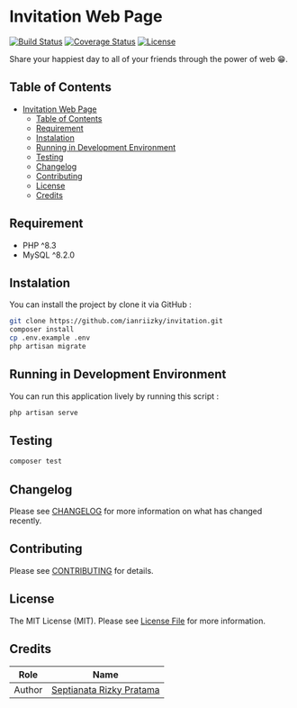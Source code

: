 # Invitation Web Page

[![Build Status][build-status-image]][build-status-url]
[![Coverage Status][coverage-status-image]][coverage-status-url]
[![License][license-image]][license-url]

Share your happiest day to all of your friends through the power of web 😁.

## Table of Contents

-   [Invitation Web Page](#invitation-web-page)
    -   [Table of Contents](#table-of-contents)
    -   [Requirement](#requirement)
    -   [Instalation](#instalation)
    -   [Running in Development Environment](#running-in-development-environment)
    -   [Testing](#testing)
    -   [Changelog](#changelog)
    -   [Contributing](#contributing)
    -   [License](#license)
    -   [Credits](#credits)

## Requirement

-   PHP ^8.3
-   MySQL ^8.2.0

## Instalation

You can install the project by clone it via GitHub :

```bash
git clone https://github.com/ianriizky/invitation.git
composer install
cp .env.example .env
php artisan migrate
```

## Running in Development Environment

You can run this application lively by running this script :

```bash
php artisan serve
```

## Testing

```bash
composer test
```

## Changelog

Please see [CHANGELOG](CHANGELOG.md) for more information on what has changed recently.

## Contributing

Please see [CONTRIBUTING](CONTRIBUTING.md) for details.

## License

The MIT License (MIT). Please see [License File][license-url] for more information.

## Credits

| Role   | Name                                                     |
| ------ | -------------------------------------------------------- |
| Author | [Septianata Rizky Pratama](https://github.com/ianriizky) |

[build-status-image]: https://github.com/ianriizky/invitation/actions/workflows/tests.yml/badge.svg
[build-status-url]: https://github.com/ianriizky/invitation/actions/workflows/tests.yml
[coverage-status-image]: https://codecov.io/gh/ianriizky/invitation/branch/main/graph/badge.svg
[coverage-status-url]: https://codecov.io/gh/ianriizky/invitation
[license-image]: https://badgen.net/github/license/ianriizky/invitation
[license-url]: LICENSE.md
